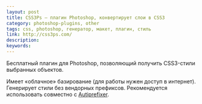 ```yaml
---
layout: post
title: CSS3Ps — плагин Photoshop, конвертирует слои в CSS3
category: photoshop-plugins, other
tags: css, photoshop, генератор, макет, плагин, стиль
link: http://css3ps.com/
description:
keywords:
---
```


<p>Бесплатный плагин для Photoshop, позволяющий получить CSS3-стили выбранных объектов.</p>
<p>Имеет «облачное» базирование (для работы нужен доступ в интернет). Генерирует стили без вендорных префиксов. Рекомендуется использовать совместно с <a href="/search/id342">Autiprefixer</a>.</p>
